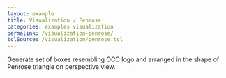 ```yaml
---
layout: example
title: Visualization / Penrose
categories: examples visualization
permalink: /visualization-penrose/
tclSource: /visualization/penrose.tcl
---
```


Generate set of boxes resembling OCC logo and arranged in the shape of Penrose triangle on perspective view.
